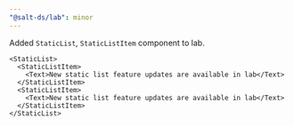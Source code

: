 ```yaml
---
"@salt-ds/lab": minor
---
```


Added `StaticList`, `StaticListItem` component to lab.

```tsx
<StaticList>
  <StaticListItem>
    <Text>New static list feature updates are available in lab</Text>
  </StaticListItem>
  <StaticListItem>
    <Text>New static list feature updates are available in lab</Text>
  </StaticListItem>
</StaticList>
```
